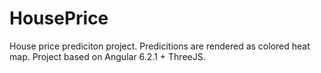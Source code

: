 # HousePrice
House price prediciton project. Predicitions are rendered as colored heat map. Project based on Angular 6.2.1 + ThreeJS.
